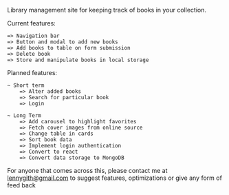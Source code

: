 Library management site for keeping track of books in your collection.


Current features:

    => Navigation bar
    => Button and modal to add new books
    => Add books to table on form submission
    => Delete book
    => Store and manipulate books in local storage
    
    
 Planned features: 
 
    ~ Short term        
        => Alter added books
        => Search for particular book
        => Login
        
    ~ Long Term
        => Add carousel to highlight favorites
        => Fetch cover images from online source
        => Change table in cards       
        => Sort book data
        => Implement login authentication
        => Convert to react
        => Convert data storage to MongoDB

For anyone that comes across this, please contact me at lennygith@gmail.com to suggest features, optimizations or give any form of feed back
